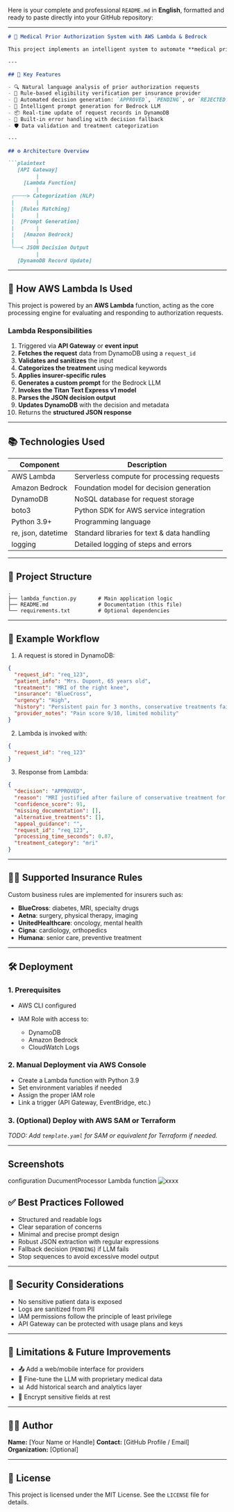 Here is your complete and professional `README.md` in **English**, formatted and ready to paste directly into your GitHub repository:

---

````markdown
# 🏥 Medical Prior Authorization System with AWS Lambda & Bedrock

This project implements an intelligent system to automate **medical prior authorization** requests using **AWS Lambda**, **Amazon Bedrock**, and **DynamoDB**. It analyzes incoming requests, evaluates them against insurer-specific rules, and generates a structured decision response.

---

## 🚀 Key Features

- 🔍 Natural language analysis of prior authorization requests
- 📑 Rule-based eligibility verification per insurance provider
- 🤖 Automated decision generation: `APPROVED`, `PENDING`, or `REJECTED` with explanation
- 🧠 Intelligent prompt generation for Bedrock LLM
- 📦 Real-time update of request records in DynamoDB
- 🔁 Built-in error handling with decision fallback
- 🛡️ Data validation and treatment categorization

---

## ⚙️ Architecture Overview

```plaintext
   [API Gateway]
         |
     [Lambda Function]
         |
 ┌────> Categorization (NLP)
 |       |
 |  [Rules Matching]
 |       |
 |  [Prompt Generation]
 |       |
 |   [Amazon Bedrock]
 |       |
 └──< JSON Decision Output
         |
   [DynamoDB Record Update]
````

---

## 🧠 How AWS Lambda Is Used

This project is powered by an **AWS Lambda** function, acting as the core processing engine for evaluating and responding to authorization requests.

### Lambda Responsibilities

1. Triggered via **API Gateway** or **event input**
2. **Fetches the request** data from DynamoDB using a `request_id`
3. **Validates and sanitizes** the input
4. **Categorizes the treatment** using medical keywords
5. **Applies insurer-specific rules**
6. **Generates a custom prompt** for the Bedrock LLM
7. **Invokes the Titan Text Express v1 model**
8. **Parses the JSON decision output**
9. **Updates DynamoDB** with the decision and metadata
10. Returns the **structured JSON response**

---

## 📚 Technologies Used

| Component          | Description                                 |
| ------------------ | ------------------------------------------- |
| AWS Lambda         | Serverless compute for processing requests  |
| Amazon Bedrock     | Foundation model for decision generation    |
| DynamoDB           | NoSQL database for request storage          |
| boto3              | Python SDK for AWS service integration      |
| Python 3.9+        | Programming language                        |
| re, json, datetime | Standard libraries for text & data handling |
| logging            | Detailed logging of steps and errors        |

---

## 📁 Project Structure

```
.
├── lambda_function.py       # Main application logic
├── README.md                # Documentation (this file)
└── requirements.txt         # Optional dependencies
```

---

## 🧪 Example Workflow

1. A request is stored in DynamoDB:

```json
{
  "request_id": "req_123",
  "patient_info": "Mrs. Dupont, 65 years old",
  "treatment": "MRI of the right knee",
  "insurance": "BlueCross",
  "urgency": "High",
  "history": "Persistent pain for 3 months, conservative treatments failed",
  "provider_notes": "Pain score 9/10, limited mobility"
}
```

2. Lambda is invoked with:

```json
{
  "request_id": "req_123"
}
```

3. Response from Lambda:

```json
{
  "decision": "APPROVED",
  "reason": "MRI justified after failure of conservative treatment for more than 6 weeks with pain >7/10.",
  "confidence_score": 91,
  "missing_documentation": [],
  "alternative_treatments": [],
  "appeal_guidance": "",
  "request_id": "req_123",
  "processing_time_seconds": 0.87,
  "treatment_category": "mri"
}
```

---

## 🧑‍⚕️ Supported Insurance Rules

Custom business rules are implemented for insurers such as:

* **BlueCross**: diabetes, MRI, specialty drugs
* **Aetna**: surgery, physical therapy, imaging
* **UnitedHealthcare**: oncology, mental health
* **Cigna**: cardiology, orthopedics
* **Humana**: senior care, preventive treatment

---

## 🛠️ Deployment

### 1. Prerequisites

* AWS CLI configured
* IAM Role with access to:

  * DynamoDB
  * Amazon Bedrock
  * CloudWatch Logs

### 2. Manual Deployment via AWS Console

* Create a Lambda function with Python 3.9
* Set environment variables if needed
* Assign the proper IAM role
* Link a trigger (API Gateway, EventBridge, etc.)

### 3. (Optional) Deploy with AWS SAM or Terraform

*TODO: Add `template.yaml` for SAM or equivalent for Terraform if needed.*

---

## Screenshots 

configuration DucumentProcessor Lambda function
![xxxx](https://live.staticflickr.com/65535/54585003910_8fb360860b_b.jpg)

## ✅ Best Practices Followed

* Structured and readable logs
* Clear separation of concerns
* Minimal and precise prompt design
* Robust JSON extraction with regular expressions
* Fallback decision (`PENDING`) if LLM fails
* Stop sequences to avoid excessive model output

---

## 🔐 Security Considerations

* No sensitive patient data is exposed
* Logs are sanitized from PII
* IAM permissions follow the principle of least privilege
* API Gateway can be protected with usage plans and keys

---

## 📌 Limitations & Future Improvements

* 📤 Add a web/mobile interface for providers
* 🔄 Fine-tune the LLM with proprietary medical data
* 📊 Add historical search and analytics layer
* 🔐 Encrypt sensitive fields at rest

---

## 👨‍💻 Author

**Name:** \[Your Name or Handle]
**Contact:** \[GitHub Profile / Email]
**Organization:** \[Optional]

---

## 📜 License

This project is licensed under the MIT License. See the `LICENSE` file for details.
